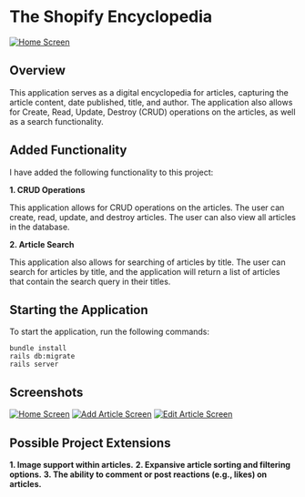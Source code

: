 # The Shopify Encyclopedia

[![Home Screen](https://i.postimg.cc/8CqQyhHK/temp-Image-Jvy9-Ky.jpg)](https://postimg.cc/hJb5vQNT)

## Overview

This application serves as a digital encyclopedia for articles, capturing the article content, date published, title, and author. The application also allows for Create, Read, Update, Destroy (CRUD) operations on the articles, as well as a search functionality.

## Added Functionality

I have added the following functionality to this project:

 **1. CRUD Operations**

This application allows for CRUD operations on the articles. The user can create, read, update, and destroy articles. The user can also view all articles in the database.

 **2. Article Search**
 
This application also allows for searching of articles by title. The user can search for articles by title, and the application will return a list of articles that contain the search query in their titles.

## Starting the Application

To start the application, run the following commands:

```
bundle install
rails db:migrate
rails server
```

## Screenshots

[![Home Screen](https://i.postimg.cc/8CqQyhHK/temp-Image-Jvy9-Ky.jpg)](https://postimg.cc/hJb5vQNT)
[![Add Article Screen](https://i.postimg.cc/5tJ88Gcn/temp-Image1-Hgjq-F.jpg)](https://postimg.cc/ZWf9Sw5d)
[![Edit Article Screen](https://i.postimg.cc/vH6nkMb0/temp-Image-T1-M0-Ml.jpg)](https://postimg.cc/RN4qJk3t)

## Possible Project Extensions

**1. Image support within articles.**
**2. Expansive article sorting and filtering options.**
**3. The ability to comment or post reactions (e.g., likes) on articles.**

